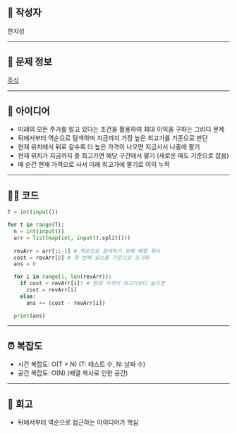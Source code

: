 ## 👤 작성자
한지성

---

## 🧩 문제 정보
<!-- [문제 제목](문제 링크) 형식으로 작성하세요 -->
[주식](https://www.acmicpc.net/problem/11501)

---

## 💭 아이디어
- 미래의 모든 주가를 알고 있다는 조건을 활용하여 최대 이익을 구하는 그리디 문제
- 뒤에서부터 역순으로 탐색하며 지금까지 가장 높은 최고가를 기준으로 판단
- 현재 위치에서 뒤로 갈수록 더 높은 가격이 나오면 지금사서 나중에 팔기
- 현재 위치가 지금까지 중 최고가면 해당 구간에서 팔기 (새로운 매도 기준으로 잡음)
- 매 순간 현재 가격으로 사서 미래 최고가에 팔기로 이익 누적

---

## 🧑‍💻 코드
<!-- 작성한 코드를 백틱으로 감싸 넣어주세요 --> 
```python
T = int(input())

for t in range(T):
  n = int(input())
  arr = list(map(int, input().split()))
  
  revArr = arr[::-1] # 역순으로 탐색하기 위해 배열 복사
  cost = revArr[0] # 첫 번째 요소를 기준으로 초기화
  ans = 0

  for i in range(1, len(revArr)):
    if cost < revArr[i]: # 현재 가격이 최고가보다 높으면
      cost = revArr[i]
    else:
      ans += (cost - revArr[i])

  print(ans)
```

---

## ⏰ 복잡도
- 시간 복잡도: O(T × N) (T: 테스트 수, N: 날짜 수)
- 공간 복잡도: O(N) (배열 복사로 인한 공간)

---

## 📝 회고
- 뒤에서부터 역순으로 접근하는 아이디어가 핵심